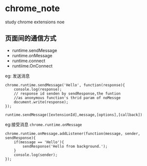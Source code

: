 # chrome_note
study chrome extensions noe

## 页面间的通信方式 ##
- runtime.sendMessage
- runtime.onMessage
- runtime.connect
- runtiime.OnConnect

eg: 发送消息
```
chrome.runtime.sendMessage('Hello', function(response){
	console.log(response);	
	// response id senden by sendResponse,the funtion
	//as anonymous function's thrid param of noMessge 																
    document.write(response);
});
```
`runtime.sendMessage([extensionId],message,[options],[callback])`

eg:接受消息
`chrome.runtime.onMessage`
```
chrome.runtime.onMessage.addListener(function(message, sender, sendResponse){
    if(message == 'Hello'){
        sendResponse('Hello from background.');
    }
    console.log(sender);
});
```

